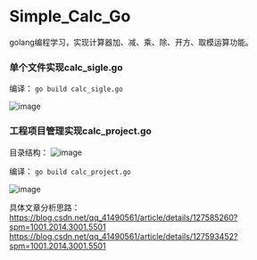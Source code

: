 # Simple_Calc_Go
golang编程学习，实现计算器加、减、乘、除、开方、取模运算功能。

### 单个文件实现calc_sigle.go
编译：
`go build calc_sigle.go`

![image](https://user-images.githubusercontent.com/43526141/198678797-0bc1c857-209b-4175-bd73-52b412ab87b0.png)

### 工程项目管理实现calc_project.go
目录结构：
![image](https://user-images.githubusercontent.com/43526141/198679470-01779199-3ab8-4f6c-b2ac-b442dda4628a.png)

编译：
`go build calc_project.go`

![image](https://user-images.githubusercontent.com/43526141/198680242-0a13c2ac-98c4-4e53-a83d-481f562332ad.png)


具体文章分析思路：
https://blog.csdn.net/qq_41490561/article/details/127585260?spm=1001.2014.3001.5501
https://blog.csdn.net/qq_41490561/article/details/127593452?spm=1001.2014.3001.5501
